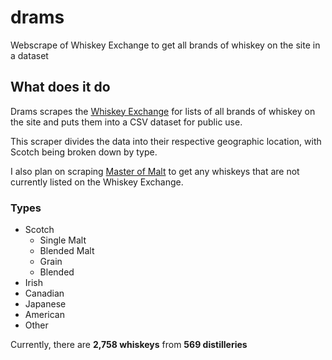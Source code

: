 # drams

Webscrape of Whiskey Exchange to get all brands of whiskey on the site in a dataset

## What does it do

Drams scrapes the [Whiskey Exchange](https://www.thewhiskyexchange.com/) for lists of all brands of whiskey on the site and puts them into a CSV dataset for public use.

This scraper divides the data into their respective geographic location, with Scotch being broken down by type.

I also plan on scraping [Master of Malt](https://www.masterofmalt.com/) to get any whiskeys that are not currently listed on the Whiskey Exchange.

### Types

- Scotch
  - Single Malt
  - Blended Malt
  - Grain
  - Blended
- Irish
- Canadian
- Japanese
- American
- Other

Currently, there are **2,758 whiskeys** from **569 distilleries**